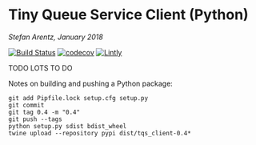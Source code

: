 # Tiny Queue Service Client (Python)

*Stefan Arentz, January 2018*

[![Build Status](https://travis-ci.org/st3fan/tqs-client.svg?branch=master)](https://travis-ci.org/st3fan/tqs-client) [![codecov](https://codecov.io/gh/st3fan/tqs-client/branch/master/graph/badge.svg)](https://codecov.io/gh/st3fan/tqs-client) [![Lintly](https://lintly.com/gh/st3fan/tqs-client/badge.svg)](https://lintly.com/gh/st3fan/tqs-client/)

TODO LOTS TO DO

Notes on building and pushing a Python package:

```
git add Pipfile.lock setup.cfg setup.py
git commit
git tag 0.4 -m "0.4"
git push --tags
python setup.py sdist bdist_wheel
twine upload --repository pypi dist/tqs_client-0.4*
```

